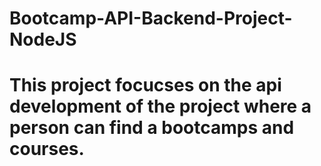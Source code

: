 # Bootcamp-API-Backend-Project-NodeJS
# This project focucses on the api development of the project where a person can find a bootcamps and courses.
